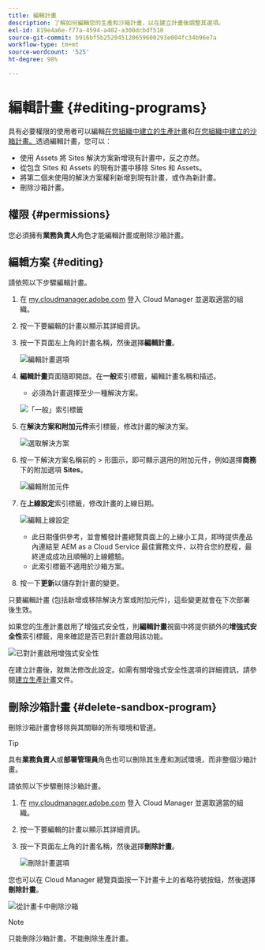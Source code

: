 ```yaml
---
title: 編輯計畫
description: 了解如何編輯您的生產和沙箱計畫，以在建立計畫後調整其選項。
exl-id: 819e4a6e-f77a-4594-a402-a300dcbdf510
source-git-commit: b916bf5b252045120659600293e004fc34b96e7a
workflow-type: tm+mt
source-wordcount: '525'
ht-degree: 98%

---
```


# 編輯計畫 {#editing-programs}

具有必要權限的使用者可以編輯[在您組織中建立的生產計畫](creating-production-programs.md)和[在您組織中建立的沙箱計畫。](creating-sandbox-programs.md)透過編輯計畫，您可以：

* 使用 Assets 將 Sites 解決方案新增現有計畫中，反之亦然。
* 從包含 Sites 和 Assets 的現有計畫中移除 Sites 和 Assets。
* 將第二個未使用的解決方案權利新增到現有計畫，或作為新計畫。
* 刪除沙箱計畫。

## 權限 {#permissions}

您必須擁有&#x200B;**業務負責人**&#x200B;角色才能編輯計畫或刪除沙箱計畫。

## 編輯方案 {#editing}

請依照以下步驟編輯計畫。

1. 在 [my.cloudmanager.adobe.com](https://my.cloudmanager.adobe.com/) 登入 Cloud Manager 並選取適當的組織。

1. 按一下要編輯的計畫以顯示其詳細資訊。

1. 按一下頁面左上角的計畫名稱，然後選擇&#x200B;**編輯計畫**。

   ![編輯計畫選項](assets/edit-program-overview.png)

1. **編輯計畫**&#x200B;頁面隨即開啟。在&#x200B;**一般**&#x200B;索引標籤，編輯計畫名稱和描述。

   * 必須為計畫選擇至少一種解決方案。

   ![「一般」索引標籤](assets/edit-program-prod1.png)

1. 在&#x200B;**解決方案和附加元件**&#x200B;索引標籤，修改計畫的解決方案。

   ![選取解決方案](assets/edit-prg.png)

1. 按一下解決方案名稱前的 > 形圖示，即可顯示選用的附加元件，例如選擇&#x200B;**商務**&#x200B;下的附加選項 **Sites**。

   ![編輯附加元件](assets/edit-program-add-on.png)

1. 在&#x200B;**上線設定**&#x200B;索引標籤，修改計畫的上線日期。

   ![編輯上線設定](assets/edit-program-go-live.png)

   * 此日期僅供參考，並會觸發計畫總覽頁面上的上線小工具，即時提供產品內連結至 AEM as a Cloud Service 最佳實務文件，以符合您的歷程，最終達成成功且順暢的上線體驗。
   * 此索引標籤不適用於沙箱方案。

1. 按一下&#x200B;**更新**&#x200B;以儲存對計畫的變更。

只要編輯計畫 (包括新增或移除解決方案或附加元件)，這些變更就會在下次部署後生效。

如果您的生產計畫啟用了增強式安全性，則&#x200B;**編輯計畫**&#x200B;視窗中將提供額外的&#x200B;**增強式安全性**&#x200B;索引標籤，用來確認是否已對計畫啟用該功能。

![已對計畫啟用增強式安全性](assets/edit-program-enhanced.png)

在建立計畫後，就無法修改此設定。如需有關增強式安全性選項的詳細資訊，請參閱[建立生產計畫](creating-production-programs.md)文件。

## 刪除沙箱計畫 {#delete-sandbox-program}

刪除沙箱計畫會移除與其關聯的所有環境和管道。

>[!TIP]
>
>具有&#x200B;**業務負責人**&#x200B;或&#x200B;**部署管理員**&#x200B;角色也可以刪除其生產和測試環境，而非整個沙箱計畫。

請依照以下步驟刪除沙箱計畫。

1. 在 [my.cloudmanager.adobe.com](https://my.cloudmanager.adobe.com/) 登入 Cloud Manager 並選取適當的組織。

1. 按一下要編輯的計畫以顯示其詳細資訊。

1. 按一下頁面左上角的計畫名稱，然後選擇&#x200B;**刪除計畫**。

   ![刪除計畫選項](assets/delete-sandbox1.png)

您也可以在 Cloud Manager 總覽頁面按一下計畫卡上的省略符號按鈕，然後選擇&#x200B;**刪除計畫**。

![從計畫卡中刪除沙箱](assets/delete-sandbox2.png)

>[!NOTE]
>
>只能刪除沙箱計畫。不能刪除生產計畫。
